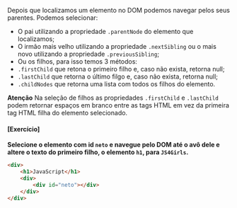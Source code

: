 Depois que localizamos um elemento no DOM podemos navegar pelos seus parentes. Podemos selecionar:
 - O pai utilizando a propriedade `.parentNode` do elemento que localizamos;
 - O irmão mais velho utilizando a propriedade `.nextSibling` ou o mais novo utilizando a propriedade `.previousSibling`;
 - Ou os filhos, para isso temos 3 métodos:
  - `.firstChild` que retona o primeiro filho e, caso não exista, retorna null;
  - `.lastChild` que retorna o último filgo e, caso não exista, retorna null;
  - `.childNodes` que retorna uma lista com todos os filhos do elemento.

**Atenção** Na seleção de filhos as propriedades `.firstChild` e `.lastChild` podem retornar espaços em branco entre as tags HTML em vez da primeira tag HTML filha do elemento selecionado.

#### [Exercício]

**Selecione o elemento com id `neto` e navegue pelo DOM até o avô dele e altere o texto do primeiro filho, o elemento `h1`, para `JS4Girls`.**

```html
<div>
	<h1>JavaScript</h1>
	<div>
		<div id="neto"></div>
	</div>
</div>
```